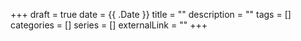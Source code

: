 +++ 
draft = true
date = {{ .Date }}
title = ""
description = ""
tags = []
categories = []
series = []
externalLink = ""
+++
